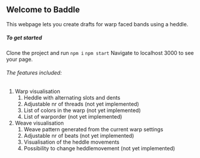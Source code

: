 ## Welcome to Baddle
This webpage lets you create drafts for warp faced bands using a heddle.

##### To get started
Clone the project and run 
`npm i`
`npm start`
Navigate to localhost 3000 to see your page.

###### The features included:
1. Warp visualisation
    1. Heddle with alternating slots and dents
    2. Adjustable nr of threads (not yet implemented)
    3. List of colors in the warp (not yet implemented)
    4. List of warporder (not yet implemented)
2. Weave visualisation
    1. Weave pattern generated from the current warp settings
    2. Adjustable nr of beats (not yet implemented)
    3. Visualisation of the heddle movements
    4. Possibility to change heddlemovement (not yet implemented)